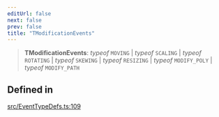 ```yaml
---
editUrl: false
next: false
prev: false
title: "TModificationEvents"
---
```


> **TModificationEvents**: *typeof* `MOVING` \| *typeof* `SCALING` \| *typeof* `ROTATING` \| *typeof* `SKEWING` \| *typeof* `RESIZING` \| *typeof* `MODIFY_POLY` \| *typeof* `MODIFY_PATH`

## Defined in

[src/EventTypeDefs.ts:109](https://github.com/fabricjs/fabric.js/blob/8748628df7e9de00ba77413bfc3ad9e9fe9d4f30/src/EventTypeDefs.ts#L109)
